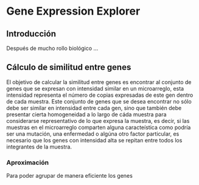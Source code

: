 # Gene Expression Explorer

## Introducción 

Después de mucho rollo biológico ...

## Cálculo de similitud entre genes

El objetivo de calcular la similitud entre genes es encontrar al conjunto de genes que se expresan con intensidad similar en un microarreglo, esta intensidad representa el número de copias expresadas de este gen dentro de cada muestra. Este conjunto de genes que se desea encontrar no sólo debe ser similar en intensidad entre cada gen, sino que también debe presentar cierta homogeneidad a lo largo de cáda muestra para considerarse representativo de lo que expresa la muestra, es decir, si las muestras en el microarreglo comparten alguna caracteística como podría ser una mutación, una enfermedad o algúna otro factor particular, es necesario que los genes con intensidad alta se repitan entre todos los integrantes de la muestra. 

### Aproximación 

Para poder agrupar de manera eficiente los genes 
